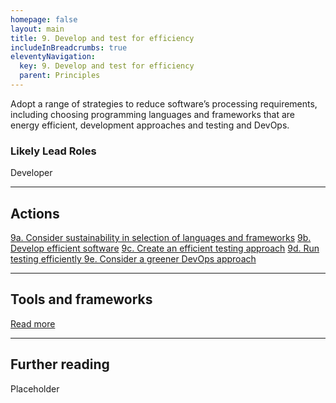 ```yaml
---
homepage: false
layout: main
title: 9. Develop and test for efficiency 
includeInBreadcrumbs: true
eleventyNavigation:
  key: 9. Develop and test for efficiency
  parent: Principles
---
```


Adopt a range of strategies to reduce software’s processing requirements, including choosing programming languages and frameworks that are energy efficient, development approaches and testing and DevOps. 

### Likely Lead Roles

Developer

* * *

## Actions
[9a. Consider sustainability in selection of languages and frameworks](/principles/actions/9a-consider-choice-of-coding-languages-and-frameworks)
[9b. Develop efficient software](/principles/actions/9b-develop-efficient-software)
[9c. Create an efficient testing approach](/principles/actions/9c-create-an-efficient-testing-approach)
[9d. Run testing efficiently ](/principles/actions/9d-run-testing-efficiently)
[9e. Consider a greener DevOps approach](/principles/actions/9e-consider-a-greener-devops-approach)

* * *

## Tools and frameworks
[Read more](#)

* * *

## Further reading

Placeholder



